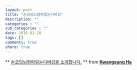 ```yaml
---
layout: post
title: "손코딩뇌컴파일눈디버깅"
description: ""
categories : ""
sub_categories : ""
date: 2016-01-28
tags: []
comments: true
share: true
---
```


** [손코딩뇌컴파일눈디버깅을 소개합니다.](//www.slideshare.net/kwangswei/ss-30510586) ** from **[Kwangsung Ha](//www.slideshare.net/kwangswei)**

